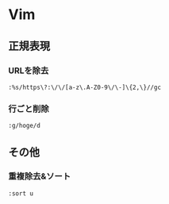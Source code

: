 # Vim

## 正規表現
### URLを除去
```vim
:%s/https\?:\/\/[a-z\.A-Z0-9\/\-]\{2,\}//gc
```

### 行ごと削除
```vim
:g/hoge/d
```

## その他
### 重複除去&ソート
```vim
:sort u
```
